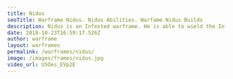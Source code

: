 ```yaml
---
title: Nidus
seoTitle: Warframe Nidus. Nidus Abilities. Warfame Nidus Builds
description: Nidus is an Infested warframe. He is able to wield the Infestation in order to destroy his enemies, allowing him to mutate and defy death itself.
date: 2018-10-23T16:59:17.526Z
author: warframe
layout: warframes
permalink: /warframes/nidus/
image: /images/frames/nidus.jpg
video_url: U5Oes_EVp2E
---
```

